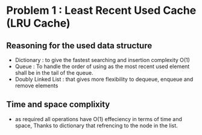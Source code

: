 # Problem 1 : Least Recent Used Cache (LRU Cache)

## Reasoning for the used data structure
- Dictionary : to give the fastest searching and insertion complexity O(1)
- Queue : To handle the order of using as the most recent used element shall be in the tail of the queue.
- Doubly Linked List : that gives more flexibility to dequeue, enqueue and remove elements

## Time and space complixity 
- as required all operations have O(1) effeciency in terms of time and space, Thanks to dictionary that refrencing to the node in the list.